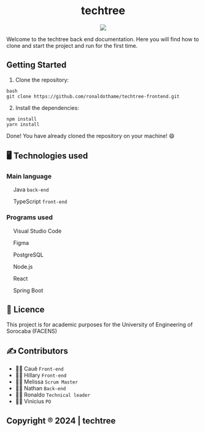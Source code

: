 <h1 align="center"> techtree </h1>
<p align="center">
  <img src="https://img.shields.io/badge/build-1.0-brightgreen">
</p>


Welcome to the techtree back end documentation. Here you will find how to clone and start the project and run for the first time.

## Getting Started

1. Clone the repository:

```
bash
git clone https://github.com/ronaldothame/techtree-frontend.git
```

2. Install the dependencies:

```
npm install
yarn install
```

Done! You have already cloned the repository on your machine! 😄


## 🖥️ Technologies used

### Main language
<img src="https://cdn.jsdelivr.net/gh/devicons/devicon/icons/java/java-original.svg" width="14" height="14"/> Java `back-end`

<img src="https://upload.wikimedia.org/wikipedia/commons/thumb/4/4c/Typescript_logo_2020.svg/2048px-Typescript_logo_2020.svg.png" width="14" height="14"/> TypeScript `front-end`

### Programs used
<img src="https://uxwing.com/wp-content/themes/uxwing/download/brands-and-social-media/visual-studio-code-icon.png" width="14" height="14"/> Visual Studio Code

<img src="https://cdn.jsdelivr.net/gh/devicons/devicon/icons/figma/figma-original.svg" width="14" height="14"/> Figma 

<img src="https://upload.wikimedia.org/wikipedia/commons/thumb/2/29/Postgresql_elephant.svg/1200px-Postgresql_elephant.svg.png" width="14" height="14"/> PostgreSQL

<img src="https://upload.wikimedia.org/wikipedia/commons/thumb/d/d9/Node.js_logo.svg/1200px-Node.js_logo.svg.png" width="14" height="14"/> Node.js

<img src="https://upload.wikimedia.org/wikipedia/commons/thumb/3/30/React_Logo_SVG.svg/1200px-React_Logo_SVG.svg.png" width="14" height="14"/> React

<img src="https://devkico.itexto.com.br/wp-content/uploads/2014/08/spring-boot-project-logo.png" width="14" height="14"/> Spring Boot

## 📖 Licence

This project is for academic purposes for the University of Engineering of Sorocaba (FACENS)

## ✍️ Contributors

- 👨‍💻 Cauê `Front-end`
- 👩‍💻 Hillary `Front-end`
- 👩‍💻 Melissa `Scrum Master`
- 👨‍💻 Nathan `Back-end`
- 👨‍💻 Ronaldo `Technical leader`
- 👨‍💻 Vinicius `PO`


## Copyright ®️ 2024 | techtree
